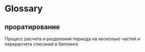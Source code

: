 # Glossary

## проратирование

Процесс расчета и разделения периода на несколько частей и перерасчета списаний в биллинге
